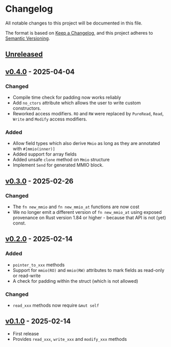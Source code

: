 # Changelog

All notable changes to this project will be documented in this file.

The format is based on [Keep a Changelog](https://keepachangelog.com/en/1.1.0/),
and this project adheres to [Semantic Versioning](https://semver.org/spec/v2.0.0.html).

## [Unreleased]

## [v0.4.0] - 2025-04-04

### Changed

- Compile time check for padding now works reliably
- Add `no_ctors` attribute which allows the user to write custom constructors.
- Reworked access modifiers. `RO` and `RW` were replaced by `PureRead`, `Read`, `Write`
  and `Modify` access modifiers.

### Added

- Allow field types which also derive `Mmio` as long as they are annotated with
  `#[mmio(inner)]`
- Added support for array fields
- Added unsafe `clone` method on `Mmio` structure
- Implement `Send` for generated MMIO block.

## [v0.3.0] - 2025-02-26

### Changed

* The `fn new_mmio` and `fn new_mmio_at` functions are now cost
* We no longer emit a different version of `fn new_mmio_at` using exposed
  provenance on Rust version 1.84 or higher - because that API is not (yet)
  const.

## [v0.2.0] - 2025-02-14

### Added

* `pointer_to_xxx` methods
* Support for `mmio(RO)` and `mmio(RW)` attributes to mark fields as read-only or read-write
* A check for padding within the struct (which is not allowed)

### Changed

* `read_xxx` methods now require `&mut self`

## [v0.1.0] - 2025-02-14

* First release
* Provides `read_xxx`, `write_xxx` and `modify_xxx` methods

[Unreleased]: https://github.com/knurling-rs/derive-mmio/compare/derive-mmio-v0.4.0...HEAD
[v0.4.0]: https://github.com/knurling-rs/derive-mmio/compare/derive-mmio-v0.4.0...derive-mmio-v0.4.0
[v0.3.0]: https://github.com/knurling-rs/derive-mmio/compare/derive-mmio-v0.2.0...derive-mmio-v0.3.0
[v0.2.0]: https://github.com/knurling-rs/derive-mmio/compare/derive-mmio-v0.1.0...derive-mmio-v0.2.0
[v0.1.0]: https://github.com/knurling-rs/derive-mmio/releases/tag/derive-mmio-v0.1.0
